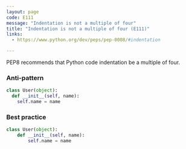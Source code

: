 ```yaml
---
layout: page
code: E111
message: "Indentation is not a multiple of four"
title: "Indentation is not a multiple of four (E111)"
links:
  - https://www.python.org/dev/peps/pep-0008/#indentation

---
```


PEP8 recommends that Python code indentation be a multiple of four.

### Anti-pattern

```python
class User(object):
  def __init__(self, name):
    self.name = name
```

### Best practice

```python
class User(object):
    def __init__(self, name):
        self.name = name
```
